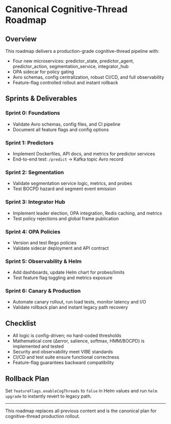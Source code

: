 # Canonical Cognitive-Thread Roadmap

## Overview
This roadmap delivers a production-grade cognitive-thread pipeline with:
- Four new microservices: predictor_state, predictor_agent, predictor_action, segmentation_service, integrator_hub
- OPA sidecar for policy gating
- Avro schemas, config centralization, robust CI/CD, and full observability
- Feature-flag controlled rollout and instant rollback

## Sprints & Deliverables

### Sprint 0: Foundations
- Validate Avro schemas, config files, and CI pipeline
- Document all feature flags and config options

### Sprint 1: Predictors
- Implement Dockerfiles, API docs, and metrics for predictor services
- End-to-end test: `/predict` → Kafka topic Avro record

### Sprint 2: Segmentation
- Validate segmentation service logic, metrics, and probes
- Test BOCPD hazard and segment event emission

### Sprint 3: Integrator Hub
- Implement leader election, OPA integration, Redis caching, and metrics
- Test policy rejections and global frame publication

### Sprint 4: OPA Policies
- Version and test Rego policies
- Validate sidecar deployment and API contract

### Sprint 5: Observability & Helm
- Add dashboards, update Helm chart for probes/limits
- Test feature flag toggling and metrics exposure

### Sprint 6: Canary & Production
- Automate canary rollout, run load tests, monitor latency and I/O
- Validate rollback plan and instant legacy path recovery

## Checklist
- All logic is config-driven; no hard-coded thresholds
- Mathematical core (Δerror, salience, softmax, HMM/BOCPD) is implemented and tested
- Security and observability meet VIBE standards
- CI/CD and test suite ensure functional correctness
- Feature-flag guarantees backward compatibility

## Rollback Plan
Set `featureFlags.enableCogThreads` to `false` in Helm values and run `helm upgrade` to instantly revert to legacy path.

---

This roadmap replaces all previous content and is the canonical plan for cognitive-thread production rollout.
